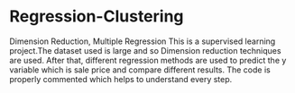 # Regression-Clustering
Dimension Reduction, Multiple Regression
 This is a supervised learning project.The dataset used is large and so Dimension reduction techniques are used. 
 After that, different regression methods are used to predict the y variable which is sale price and compare different results. 
 The code is properly commented which helps to understand every step. 
 
